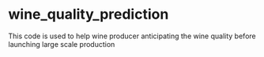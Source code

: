 # wine_quality_prediction
This code is used to help wine producer anticipating the wine quality before launching large scale production
